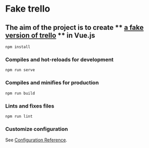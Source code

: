 # Fake trello

## The aim of the project is to create ** [a fake version of trello](https://fake-trello.netlify.app/) ** in Vue.js
```
npm install
```

### Compiles and hot-reloads for development
```
npm run serve
```

### Compiles and minifies for production
```
npm run build
```

### Lints and fixes files
```
npm run lint
```

### Customize configuration
See [Configuration Reference](https://cli.vuejs.org/config/).
